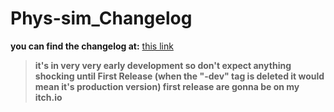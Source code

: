 # Phys-sim_Changelog

**you can find the changelog at:** [this link](https://github.com/moxi-u7/Phys-sim_Changelog/blob/main/CHANGELOG.md)

> **it's in very very early development so don't expect anything shocking until First Release (when the "-dev" tag is deleted it would mean it's production version) first release are gonna be on my itch.io**
